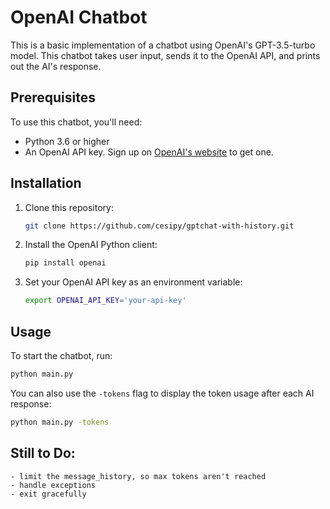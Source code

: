 

# OpenAI Chatbot

This is a basic implementation of a chatbot using OpenAI's GPT-3.5-turbo model. This chatbot takes user input, sends it to the OpenAI API, and prints out the AI's response.

## Prerequisites

To use this chatbot, you'll need:

- Python 3.6 or higher
- An OpenAI API key. Sign up on [OpenAI's website](https://www.openai.com) to get one.

## Installation

1. Clone this repository:
    ```sh
    git clone https://github.com/cesipy/gptchat-with-history.git
    ```

2. Install the OpenAI Python client:
    ```sh
    pip install openai
    ```

3. Set your OpenAI API key as an environment variable:
    ```sh
    export OPENAI_API_KEY='your-api-key'
    ```

## Usage

To start the chatbot, run:
```sh
python main.py
```

You can also use the `-tokens` flag to display the token usage after each AI response:
```sh
python main.py -tokens
```

## Still to Do:

    - limit the message_history, so max tokens aren't reached
    - handle exceptions
    - exit gracefully

